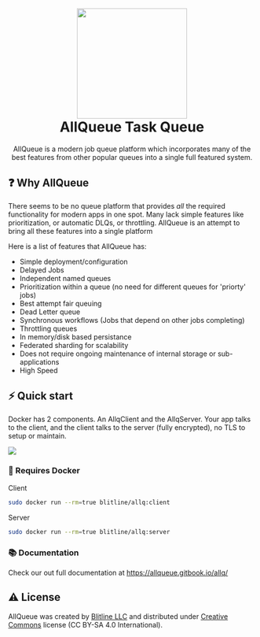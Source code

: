 <h1 align="center">
  <img src="https://blitline-web.s3.amazonaws.com/logos/allq-logo.svg" width="224px"/><br/>
  AllQueue Task Queue
</h1>
<p align="center">AllQueue is a modern job queue platform which incorporates many of the best features from other popular queues into a single full featured system.</p>


## ❓ Why AllQueue

There seems to be no queue platform that provides *all* the required functionality for modern apps in one spot. Many lack simple features like prioritization, or automatic DLQs, or throttling. AllQueue is an attempt to bring all these features into a single platform


Here is a list of features that AllQueue has:
- Simple deployment/configuration
- Delayed Jobs
- Independent named queues
- Prioritization within a queue (no need for different queues for 'priorty' jobs)
- Best attempt fair queuing
- Dead Letter queue
- Synchronous workflows (Jobs that depend on other jobs completing)
- Throttling queues
- In memory/disk based persistance
- Federated sharding for scalability
- Does not require ongoing maintenance of internal storage or sub-applications
- High Speed



## ⚡️ Quick start

Docker has 2 components. An AllqClient and the AllqServer. Your app talks to the client, and the client talks to the server (fully encrypted), no TLS to setup or maintain.

<img src=" http://blitline-web.s3.amazonaws.com/allq-flow.png"/>


### 🐳 Requires Docker


Client

```bash
sudo docker run --rm=true blitline/allq:client
```

Server

```bash
sudo docker run --rm=true blitline/allq:server
```


### 📚 Documentation

Check our out full documentation at https://allqueue.gitbook.io/allq/

## ⚠️ License

AllQueue was created by [Blitline LLC](https://www.blitline.com) and distributed under [Creative Commons](https://creativecommons.org/licenses/by-sa/4.0/) license (CC BY-SA 4.0 International).





